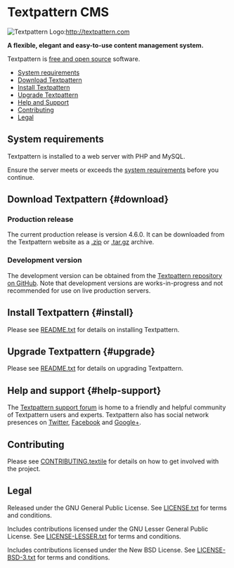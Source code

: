 Textpattern CMS
===============

![Textpattern Logo](http://textpattern.com/assets/img/branding/carver/carver-128px.svg "Textpattern Logo"):http://textpattern.com

**A flexible, elegant and easy-to-use content management system.**

Textpattern is [free and open source](#legal) software.

-   [System requirements](#system-requirements)
-   [Download Textpattern](#download)
-   [Install Textpattern](#install)
-   [Upgrade Textpattern](#upgrade)
-   [Help and Support](help-support)
-   [Contributing](#contributing)
-   [Legal](#legal)

System requirements
-------------------

Textpattern is installed to a web server with PHP and MySQL.

Ensure the server meets or exceeds the [system
requirements](http://textpattern.com/about/119/system-requirements)
before you continue.

Download Textpattern {#download}
--------------------

### Production release

The current production release is version 4.6.0. It can be downloaded
from the Textpattern website as a
[.zip](http://textpattern.com/latest.zip) or
[.tar.gz](http://textpattern.com/latest.tar.gz) archive.

### Development version

The development version can be obtained from the [Textpattern repository
on GitHub](https://github.com/textpattern/textpattern). Note that
development versions are works-in-progress and not recommended for use
on live production servers.

Install Textpattern {#install}
-------------------

Please see
[README.txt](https://github.com/textpattern/textpattern/blob/master/README.txt)
for details on installing Textpattern.

Upgrade Textpattern {#upgrade}
-------------------

Please see
[README.txt](https://github.com/textpattern/textpattern/blob/master/README.txt)
for details on upgrading Textpattern.

Help and support {#help-support}
----------------

The [Textpattern support forum](http://forum.textpattern.com) is home to
a friendly and helpful community of Textpattern users and experts.
Textpattern also has social network presences on
[Twitter](http://textpattern.com/@textpattern),
[Facebook](http://textpattern.com/facebook) and
<a href="http://textpattern.com/+">Google+</a>.

Contributing
------------

Please see
[CONTRIBUTING.textile](https://github.com/textpattern/textpattern/blob/master/CONTRIBUTING.textile)
for details on how to get involved with the project.

Legal
-----

Released under the GNU General Public License. See
[LICENSE.txt](https://github.com/textpattern/textpattern/blob/master/LICENSE.txt)
for terms and conditions.

Includes contributions licensed under the GNU Lesser General Public
License. See
[LICENSE-LESSER.txt](https://github.com/textpattern/textpattern/blob/master/LICENSE-LESSER.txt)
for terms and conditions.

Includes contributions licensed under the New BSD License. See
[LICENSE-BSD-3.txt](https://github.com/textpattern/textpattern/blob/master/LICENSE-BSD-3.txt)
for terms and conditions.
